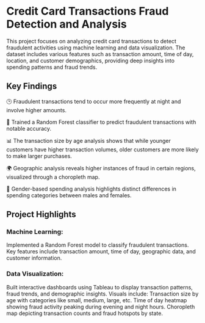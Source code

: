 # Credit Card Transactions Fraud Detection and Analysis
This project focuses on analyzing credit card transactions to detect fraudulent activities using machine learning and data visualization. The dataset includes various features such as transaction amount, time of day, location, and customer demographics, providing deep insights into spending patterns and fraud trends.

## Key Findings
🕒 Fraudulent transactions tend to occur more frequently at night and involve higher amounts.

🌳 Trained a Random Forest classifier to predict fraudulent transactions with notable accuracy.

📊 The transaction size by age analysis shows that while younger customers have higher transaction volumes, older customers are more likely to make larger purchases.

🌍 Geographic analysis reveals higher instances of fraud in certain regions, visualized through a choropleth map.

👥 Gender-based spending analysis highlights distinct differences in spending categories between males and females.

## Project Highlights
### Machine Learning:
Implemented a Random Forest model to classify fraudulent transactions.
Key features include transaction amount, time of day, geographic data, and customer information.

### Data Visualization:
Built interactive dashboards using Tableau to display transaction patterns, fraud trends, and demographic insights.
Visuals include:
Transaction size by age with categories like small, medium, large, etc.
Time of day heatmap showing fraud activity peaking during evening and night hours.
Choropleth map depicting transaction counts and fraud hotspots by state.
